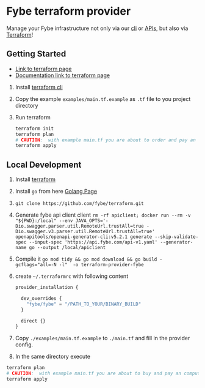 # Fybe terraform provider

Manage your Fybe infrastructure not only via our [cli](https://github.com/fybecom/fybe) or [APIs](https://api.fybe.com/#/), but also via [Terraform](https://www.terraform.io/)!  

## Getting Started

* [Link to terraform page](https://registry.terraform.io/providers/fybe/fybe/latest)
* [Documentation link to terraform page](https://registry.terraform.io/providers/fybe/fybe/latest/docs)

1. Install [terraform cli](https://learn.hashicorp.com/tutorials/terraform/install-cli)
2. Copy the example `examples/main.tf.example` as `.tf` file to you project directory
3. Run terraform

    ```sh
    terraform init
    terraform plan
    # CAUTION:  with example main.tf you are about to order and pay an object storage
    terraform apply
    ```

## Local Development

1. Install [terraform](https://learn.hashicorp.com/tutorials/terraform/install-cli)
2. Install `go` from here [Golang Page](https://go.dev/doc/install)
3. `git clone https://github.com/fybe/terraform.git`
4. Generate fybe api client client `rm -rf apiclient; docker run --rm -v "${PWD}:/local" --env JAVA_OPTS='-Dio.swagger.parser.util.RemoteUrl.trustAll=true -Dio.swagger.v3.parser.util.RemoteUrl.trustAll=true' openapitools/openapi-generator-cli:v5.2.1 generate --skip-validate-spec --input-spec 'https://api.fybe.com/api-v1.yaml' --generator-name go --output /local/apiclient`
5. Compile it `go mod tidy && go mod download && go build -gcflags="all=-N -l"  -o terraform-provider-fybe`
6. create `~/.terraformrc` with following content

    ```terraform
    provider_installation {

      dev_overrides {
        "fybe/fybe" = "/PATH_TO_YOUR/BINARY_BUILD"
      }

      direct {}
    }
    ```

7. Copy `./examples/main.tf.example` to `./main.tf` and fill in the provider config.
8. In the same directory execute

```sh
terraform plan
# CAUTION:  with example main.tf you are about to buy and pay an compute instance
terraform apply
```
